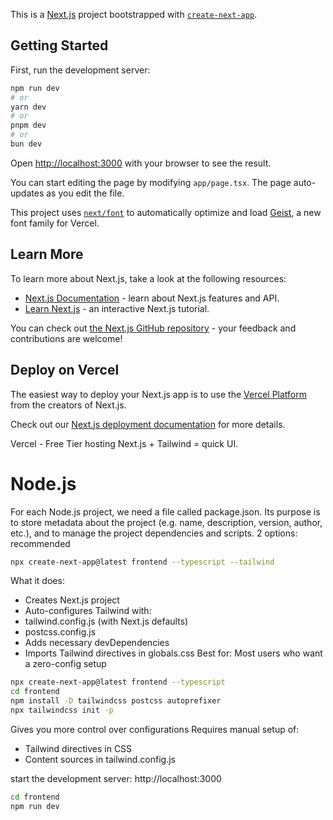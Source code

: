 This is a [Next.js](https://nextjs.org) project bootstrapped with [`create-next-app`](https://nextjs.org/docs/app/api-reference/cli/create-next-app).

## Getting Started

First, run the development server:

```bash
npm run dev
# or
yarn dev
# or
pnpm dev
# or
bun dev
```

Open [http://localhost:3000](http://localhost:3000) with your browser to see the result.

You can start editing the page by modifying `app/page.tsx`. The page auto-updates as you edit the file.

This project uses [`next/font`](https://nextjs.org/docs/app/building-your-application/optimizing/fonts) to automatically optimize and load [Geist](https://vercel.com/font), a new font family for Vercel.

## Learn More

To learn more about Next.js, take a look at the following resources:

- [Next.js Documentation](https://nextjs.org/docs) - learn about Next.js features and API.
- [Learn Next.js](https://nextjs.org/learn) - an interactive Next.js tutorial.

You can check out [the Next.js GitHub repository](https://github.com/vercel/next.js) - your feedback and contributions are welcome!

## Deploy on Vercel

The easiest way to deploy your Next.js app is to use the [Vercel Platform](https://vercel.com/new?utm_medium=default-template&filter=next.js&utm_source=create-next-app&utm_campaign=create-next-app-readme) from the creators of Next.js.

Check out our [Next.js deployment documentation](https://nextjs.org/docs/app/building-your-application/deploying) for more details.



Vercel - Free Tier hosting
Next.js + Tailwind = quick UI.

# Node.js
For each Node.js project, we need a file called package.json. Its purpose is to store metadata about the project (e.g. name, description, version, author, etc.), and to manage the project dependencies and scripts.
2 options:
recommended
```bash
npx create-next-app@latest frontend --typescript --tailwind
```
What it does:
- Creates Next.js project
- Auto-configures Tailwind with:
- tailwind.config.js (with Next.js defaults)
- postcss.config.js
- Adds necessary devDependencies
- Imports Tailwind directives in globals.css
Best for: Most users who want a zero-config setup

```bash
npx create-next-app@latest frontend --typescript
cd frontend
npm install -D tailwindcss postcss autoprefixer
npx tailwindcss init -p
```
Gives you more control over configurations
Requires manual setup of:
- Tailwind directives in CSS
- Content sources in tailwind.config.js



start the development server: http://localhost:3000
```bash
cd frontend
npm run dev
```